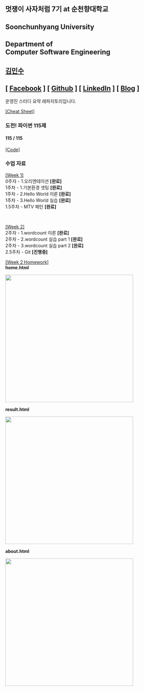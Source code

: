 ## 멋쟁이 사자처럼 7기 at 순천향대학교

## Soonchunhyang University
Department of<br/> Computer Software Engineering
------------------------------------------

##  [김민수](https://github.com/alstn2468)
## [ [Facebook](https://www.facebook.com/profile.php?id=100003769223078) ] [ [Github](https://github.com/alstn2468) ] [ [LinkedIn](https://www.linkedin.com/in/minsu-kim-336289160/) ] [ [Blog](https://alstn2468.github.io/) ]<br/>

운영진 스터디 요약 레파지토리입니다.<br/>

[[Cheat Sheet]](https://github.com/LikeLionSCH/LikeLion_Study_Summary/blob/master/Summary/Cheat_Sheet.md)

### 도전! 파이썬 115제
#### 115 / 115
[[Code]](https://github.com/LikeLionSCH/LikeLion_Study_Summary/tree/master/Python_Challenge_115)

### 수업 자료
[[Week 1]](https://github.com/LikeLionSCH/LikeLion_Study_Summary/blob/master/Summary/Week_1.md)<br/>
0주자 - 1.오리엔테이션 **[완료]**<br/>
1주차 - 1.기본환경 셋팅 **[완료]**<br/>
1주차 - 2.Hello World 이론 **[완료]**<br/>
1주차 - 3.Hello World 실습 **[완료]**<br/>
1.5주차 - MTV 패턴 **[완료]**<br/>

<br/>

[[Week 2]](https://github.com/LikeLionSCH/LikeLion_Study_Summary/blob/master/Summary/Week_2.md)<br/>
2주자 - 1.wordcount 이론 **[완료]**<br/>
2주차 - 2.wordcount 실습 part 1 **[완료]**<br/>
2주차 - 3.wordcount 실습 part 2 **[완료]**<br/>
2.5주차 - Git **[진행중]**<br/>

[[Week 2 Homework]](https://github.com/LikeLionSCH/LikeLion_Study_Summary/tree/master/django_project/wordcount)<br/>
**home.html**

<img src="https://github.com/LikeLionSCH/LikeLion_Study_Summary/blob/master/Homework/Homework_TestImage_1.png" width="400" height="auto">

**result.html**

<img src="https://github.com/LikeLionSCH/LikeLion_Study_Summary/blob/master/Homework/Homework_TestImage_2.png" width="400" height="auto">

**about.html**

<img src="https://github.com/LikeLionSCH/LikeLion_Study_Summary/blob/master/Homework/Homework_TestImage_3.png" width="400" height="auto">
